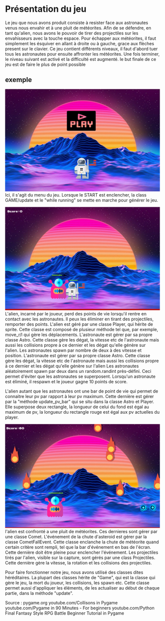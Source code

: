 # Présentation du jeu

Le jeu que nous avons produit consiste à resister face aux astronautes venus nous envahir et à une pluit de météorites. Afin de se défendre, en tant qu'alien, nous avons le pouvoir de tirer des projectiles sur les envahisseurs avec la touche espace. 
Pour échapper aux météorites, il faut simplement les ésquiver en allant à droite ou à gauche, grace aux flèches present sur le clavier.
Ce jeu contient différents niveaux, il faut d'abord tuer tous les astronautes pour ensuite affronter les météorites. Une fois terminer, le niveau suivant est activé et la difficulté est augmenté. le but finale de ce jeu est de faire le plus de point possible

## exemple
![Below sleeping surface](img/IMG_6404.JPG)
Ici, il s'agit du menu du jeu. Lorsque le START est enclencher, la class GAME/update et le "while running" se mette en marche pour générer le jeu.

![Below sleeping surface](img/IMG_6405.JPG)
L'alien, incarné par le joueur, perd des points de vie lorsqu'il rentre en contact avec les astronautes. Il peux les éliminer en tirant des projectiles, remporter des points.
L'alien est géré par une classe Player, qui hérite de sprite. Cette classe est composé de plusieur méthode tel que, par exemple, move_r/l qui gère les déplacements. 
L'astronaute est gérer par sa propre classe Astro. Cette classe gère les dégat, la vitesse etc de l'astronaute mais aussi les collisions propre à ce dernier et les dégat qu'elle génère sur l'alien.
Les astronautes spawn par nombre de deux à des vitesse et position. 
L'astronaute est gérer par sa propre classe Astro. Cette classe gère les dégat, la vitesse etc de l'astronaute mais aussi les collisions propre à ce dernier et les dégat qu'elle génère sur l'alien 
Les astronautes aléatoirement spawn par deux dans un random.randint près-défini. Ceci permet d'éviter que les astronautes se superposent. Lorsqu'un astronaute est éliminé, il respawn et le joueur gagne 10 points de score.

L'alien autant que les astronautes ont une bar de point de vie qui permet de connaitre leur pv par rapport à leur pv maximum. Cette dernière est gérer par la "méthode update_pv_bar" qui se situ dans la classe Astro et Player. Elle superpose deux rectangle, la longueur de celui du fond est égal au maximum de pv, la longueur du rectangle rouge est égal aux pv actuelles du player.

![Below sleeping surface](img/IMG_6406.JPG)
l'alien est confronté a une pluit de météorites. Ces dernieres sont gérer par une classe Comet. L'événement de la chute d'asteroid est gérer par la classe CometFallEvent. Cette classe enclanche la chute de météorite quand certain critère sont rempli, tel que la bar d'événement en bas de l'écran. Cette dernière doit être pleine pour enclencher l'événement.
Les projectiles tirés par l'alien, visible sur la capture, sont gérés par une class Projectiles. Cette dernière gère la vitesse, la rotation et les collisions des projectiles.

Pour faire fonctionner notre jeu, nous avons utilisé des classes dites héréditaires. La plupart des classes hérite de "Game", qui est la classe qui gère le jeu, la mort du joueur, les collisions, les spawn etc. Cette classe permet aussi d'appliquer les éléments, de les actualiser au début de chaque partie, dans la méthode "update".




Source : pygame.org
youtube.com/Collisons in Pygame
youtube.com/Pygame in 90 Minutes - For beginners
youtube.com/Python Final Fantasy Style RPG Battle Beginner Tutorial in Pygame
